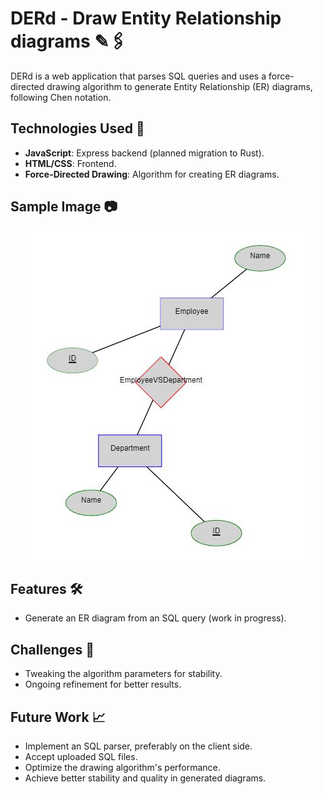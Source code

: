 # DERd - Draw Entity Relationship diagrams ✎🖇️

DERd is a web application that parses SQL queries and uses a force-directed drawing algorithm to generate Entity Relationship (ER) diagrams, following Chen notation.

## Technologies Used 🚀

- **JavaScript**: Express backend (planned migration to Rust).
- **HTML/CSS**: Frontend.
- **Force-Directed Drawing**: Algorithm for creating ER diagrams.

## Sample Image 📷

<p align="center">
  <img src="./readme_pics/sample1.JPG" alt="Sample Image">
</p>

## Features 🛠️

- Generate an ER diagram from an SQL query (work in progress).

## Challenges 🤯

- Tweaking the algorithm parameters for stability.
- Ongoing refinement for better results.

## Future Work 📈

- Implement an SQL parser, preferably on the client side.
- Accept uploaded SQL files.
- Optimize the drawing algorithm's performance.
- Achieve better stability and quality in generated diagrams.